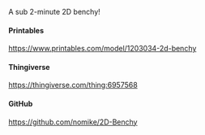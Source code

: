A sub 2-minute 2D benchy!

#### Printables

<https://www.printables.com/model/1203034-2d-benchy>

#### Thingiverse

<https://thingiverse.com/thing:6957568>

#### GitHub

<https://github.com/nomike/2D-Benchy>
